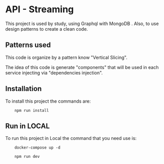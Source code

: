 # API - Streaming

This project is used by study, using Graphql with MongoDB . Also, to use design patterns to create a clean code.

## Patterns used

This code is organize by a pattern know "Vertical Slicing".

The idea of this code is generate "components" that will be used in each service injecting via "dependencies injection".

## Installation

To install this project the commands are:

        npm run install

## Run in LOCAL

To run this project in Local the command that you need use is:

        docker-compose up -d

        npm run dev


